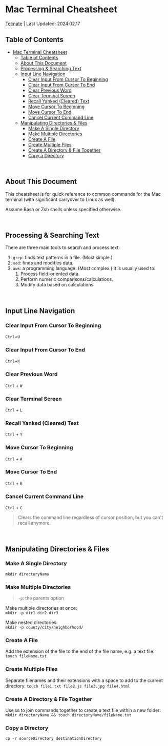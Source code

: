 # Mac Terminal Cheatsheet

<a href="https://tecnate.dev" target="_blank" rel="author">Tecnate</a> | Last Updated: 2024.02.17

## Table of Contents

- [Mac Terminal Cheatsheet](#mac-terminal-cheatsheet)
  - [Table of Contents](#table-of-contents)
  - [About This Document](#about-this-document)
  - [Processing \& Searching Text](#processing--searching-text)
  - [Input Line Navigation](#input-line-navigation)
    - [Clear Input From Cursor To Beginning](#clear-input-from-cursor-to-beginning)
    - [Clear Input From Cursor To End](#clear-input-from-cursor-to-end)
    - [Clear Previous Word](#clear-previous-word)
    - [Clear Terminal Screen](#clear-terminal-screen)
    - [Recall Yanked (Cleared) Text](#recall-yanked-cleared-text)
    - [Move Cursor To Beginning](#move-cursor-to-beginning)
    - [Move Cursor To End](#move-cursor-to-end)
    - [Cancel Current Command Line](#cancel-current-command-line)
  - [Manipulating Directories \& Files](#manipulating-directories--files)
    - [Make A Single Directory](#make-a-single-directory)
    - [Make Multiple Directories](#make-multiple-directories)
    - [Create A File](#create-a-file)
    - [Create Multiple Files](#create-multiple-files)
    - [Create A Directory \& File Together](#create-a-directory--file-together)
    - [Copy a Directory](#copy-a-directory)

<br>

## About This Document

This cheatsheet is for quick reference to common commands for the Mac terminal (with significant carryover to Linux as well).

Assume Bash or Zsh shells unless specified otherwise.

<br>

## Processing & Searching Text

There are three main tools to search and process text:

1.  `grep`: finds text patterns in a file. (Most simple.)
2.  `sed`: finds and modifies data.
3.  `awk`: a programming language. (Most complex.) It is usually used to:
    1. Process field-oriented data.
    2. Perform numeric comparisons/calculations.
    3. Modify data based on calculations.

<br>

## Input Line Navigation

### Clear Input From Cursor To Beginning

`Ctrl`+`U`

### Clear Input From Cursor To End

`Ctrl`+`K`

### Clear Previous Word

`Ctrl` + `W`

### Clear Terminal Screen

`Ctrl` + `L`

### Recall Yanked (Cleared) Text

`Ctrl` + `Y`

### Move Cursor To Beginning

`Ctrl` + `A`

### Move Cursor To End

`Ctrl` + `E`

### Cancel Current Command Line

`Ctrl` + `C`

> Clears the command line regardless of cursor position, but you can't recall anymore.

<br>

## Manipulating Directories & Files

### Make A Single Directory

`mkdir directoryName`

### Make Multiple Directories

> `-p`: the parents option

Make multiple directories at once: <br>
`mkdir -p dir1 dir2 dir3`

Make nested directories: <br>
`mkdir -p county/city/neighborhood/`

### Create A File

Add the extension of the file to the end of the file name, e.g. a text file: <br>
`touch fileName.txt`

### Create Multiple Files

Separate filenames and their extensions with a space to add to the current directory.
`touch file1.txt file2.js file3.jpg file4.html`

### Create A Directory & File Together

Use `&&` to join commands together to create a text file within a new folder: <br>
`mkdir directoryName && touch directoryName/fileName.txt`

### Copy a Directory

`cp -r sourceDirectory destinationDirectory`
